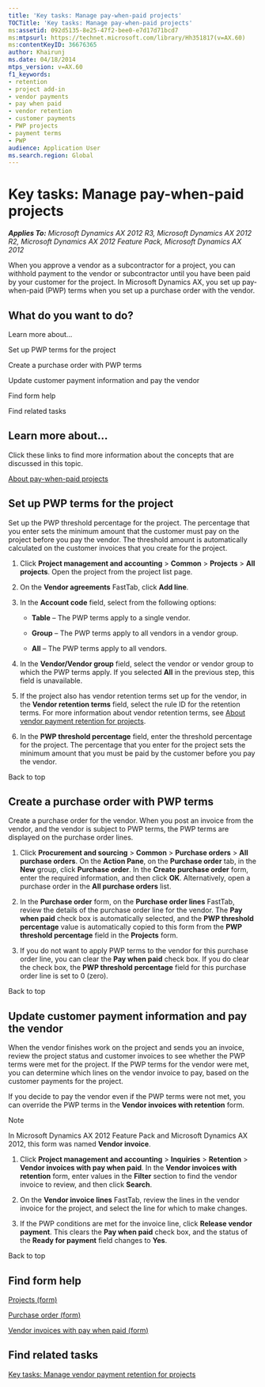```yaml
---
title: 'Key tasks: Manage pay-when-paid projects'
TOCTitle: 'Key tasks: Manage pay-when-paid projects'
ms:assetid: 092d5135-8e25-47f2-bee0-e7d17d71bcd7
ms:mtpsurl: https://technet.microsoft.com/library/Hh351817(v=AX.60)
ms:contentKeyID: 36676365
author: Khairunj
ms.date: 04/18/2014
mtps_version: v=AX.60
f1_keywords:
- retention
- project add-in
- vendor payments
- pay when paid
- vendor retention
- customer payments
- PWP projects
- payment terms
- PWP
audience: Application User
ms.search.region: Global
---
```


# Key tasks: Manage pay-when-paid projects 


_**Applies To:** Microsoft Dynamics AX 2012 R3, Microsoft Dynamics AX 2012 R2, Microsoft Dynamics AX 2012 Feature Pack, Microsoft Dynamics AX 2012_

When you approve a vendor as a subcontractor for a project, you can withhold payment to the vendor or subcontractor until you have been paid by your customer for the project. In Microsoft Dynamics AX, you set up pay-when-paid (PWP) terms when you set up a purchase order with the vendor.

## What do you want to do?

Learn more about...

Set up PWP terms for the project

Create a purchase order with PWP terms

Update customer payment information and pay the vendor

Find form help

Find related tasks

## Learn more about...

Click these links to find more information about the concepts that are discussed in this topic.

[About pay-when-paid projects](about-pay-when-paid-projects.md)

## Set up PWP terms for the project

Set up the PWP threshold percentage for the project. The percentage that you enter sets the minimum amount that the customer must pay on the project before you pay the vendor. The threshold amount is automatically calculated on the customer invoices that you create for the project.

1.  Click **Project management and accounting** \> **Common** \> **Projects** \> **All projects**. Open the project from the project list page.

2.  On the **Vendor agreements** FastTab, click **Add line**.

3.  In the **Account code** field, select from the following options:
    
      - **Table** – The PWP terms apply to a single vendor.
    
      - **Group** – The PWP terms apply to all vendors in a vendor group.
    
      - **All** – The PWP terms apply to all vendors.

4.  In the **Vendor/Vendor group** field, select the vendor or vendor group to which the PWP terms apply. If you selected **All** in the previous step, this field is unavailable.

5.  If the project also has vendor retention terms set up for the vendor, in the **Vendor retention terms** field, select the rule ID for the retention terms. For more information about vendor retention terms, see [About vendor payment retention for projects](about-vendor-payment-retention-for-projects.md).

6.  In the **PWP threshold percentage** field, enter the threshold percentage for the project. The percentage that you enter for the project sets the minimum amount that you must be paid by the customer before you pay the vendor.

Back to top

## Create a purchase order with PWP terms

Create a purchase order for the vendor. When you post an invoice from the vendor, and the vendor is subject to PWP terms, the PWP terms are displayed on the purchase order lines.

1.  Click **Procurement and sourcing** \> **Common** \> **Purchase orders** \> **All purchase orders**. On the **Action Pane**, on the **Purchase order** tab, in the **New** group, click **Purchase order**. In the **Create purchase order** form, enter the required information, and then click **OK**. Alternatively, open a purchase order in the **All purchase orders** list.

2.  In the **Purchase order** form, on the **Purchase order lines** FastTab, review the details of the purchase order line for the vendor. The **Pay when paid** check box is automatically selected, and the **PWP threshold percentage** value is automatically copied to this form from the **PWP threshold percentage** field in the **Projects** form.

3.  If you do not want to apply PWP terms to the vendor for this purchase order line, you can clear the **Pay when paid** check box. If you do clear the check box, the **PWP threshold percentage** field for this purchase order line is set to 0 (zero).

Back to top

## Update customer payment information and pay the vendor

When the vendor finishes work on the project and sends you an invoice, review the project status and customer invoices to see whether the PWP terms were met for the project. If the PWP terms for the vendor were met, you can determine which lines on the vendor invoice to pay, based on the customer payments for the project.

If you decide to pay the vendor even if the PWP terms were not met, you can override the PWP terms in the **Vendor invoices with retention** form.


> [!NOTE]
> <P>In Microsoft Dynamics AX 2012 Feature Pack and Microsoft Dynamics AX 2012, this form was named <STRONG>Vendor invoice</STRONG>.</P>



1.  Click **Project management and accounting** \> **Inquiries** \> **Retention** \> **Vendor invoices with pay when paid**. In the **Vendor invoices with retention** form, enter values in the **Filter** section to find the vendor invoice to review, and then click **Search**.

2.  On the **Vendor invoice lines** FastTab, review the lines in the vendor invoice for the project, and select the line for which to make changes.

3.  If the PWP conditions are met for the invoice line, click **Release vendor payment**. This clears the **Pay when paid** check box, and the status of the **Ready for payment** field changes to **Yes**.

Back to top

## Find form help

[Projects (form)](https://technet.microsoft.com/library/aa585245\(v=ax.60\))

[Purchase order (form)](https://technet.microsoft.com/library/aa557983\(v=ax.60\))

[Vendor invoices with pay when paid (form)](https://technet.microsoft.com/library/hh227358\(v=ax.60\))

## Find related tasks

[Key tasks: Manage vendor payment retention for projects](key-tasks-manage-vendor-payment-retention-for-projects.md)

  


